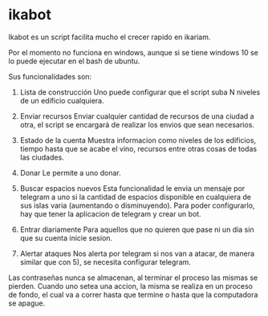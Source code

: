 # ikabot

Ikabot es un script facilita mucho el crecer rapido en ikariam.

Por el momento no funciona en windows, aunque si se tiene windows 10 se lo puede ejecutar en el bash de ubuntu.

Sus funcionalidades son:
1) Lista de construcción
	Uno puede configurar que el script suba N niveles de un edificio cualquiera.
	
2) Enviar recursos 
	Enviar cualquier cantidad de recursos de una ciudad a otra, el script se encargará de realizar los envios que sean necesarios.
3) Estado de la cuenta
	Muestra informacion como niveles de los edificios, tiempo hasta que se acabe el vino, recursos entre otras cosas de todas las ciudades.
4) Donar
	Le permite a uno donar.
5) Buscar espacios nuevos
	Esta funcionalidad le envia un mensaje por telegram a uno si la cantidad de espacios disponible en cualquiera de sus islas varia (aumentando o disminuyendo).
	Para poder configurarlo, hay que tener la aplicacion de telegram y crear un bot.
6) Entrar diariamente
	Para aquellos que no quieren que pase ni un dia sin que su cuenta inicie sesion.
7) Alertar ataques
	Nos alerta por telegram si nos van a atacar, de manera similar que con 5), se necesita configurar telegram.

Las contraseñas nunca se almacenan, al terminar el proceso las mismas se pierden.
Cuando uno setea una accion, la misma se realiza en un proceso de fondo, el cual va a correr hasta que termine o hasta que la computadora se apague.
